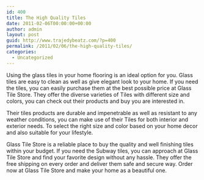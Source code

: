 ```yaml
---
id: 400
title: The High Quality Tiles
date: 2011-02-06T00:00:00+00:00
author: admin
layout: post
guid: http://www.trajedybeatz.com/?p=400
permalink: /2011/02/06/the-high-quality-tiles/
categories:
  - Uncategorized
---
```

Using the glass tiles in your home flooring is an ideal option for you. Glass tiles are easy to clean as well as give elegant look to your home. If you need the tiles, you can easily purchase them at the best possible price at Glass Tile Store. They offer the diverse varieties of Tiles with different size and colors, you can check out their products and buy you are interested in.

Their tiles products are durable and impenetrable as well as resistant to any weather conditions, you can make use of their Tiles for both interior and exterior needs. To select the right size and color based on your home decor and also suitable for your lifestyle.

Glass Tile Store is a reliable place to buy the quality and well finishing tiles within your budget. If you need the Subway tiles, you can approach at Glass Tile Store and find your favorite design without any hassle. They offer the free shipping on every order and deliver them safe and secure way. Order now at Glass Tile Store and make your home as a beautiful one.